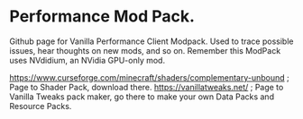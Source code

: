 # Performance Mod Pack.
Github page for Vanilla Performance Client Modpack. Used to trace possible issues, hear thoughts on new mods, and so on.
Remember this ModPack uses NVdidium, an NVidia GPU-only mod.

https://www.curseforge.com/minecraft/shaders/complementary-unbound ; Page to Shader Pack, download there.
https://vanillatweaks.net/ ; Page to Vanilla Tweaks pack maker, go there to make your own Data Packs and Resource Packs.
